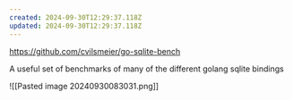 ```yaml
---
created: 2024-09-30T12:29:37.118Z
updated: 2024-09-30T12:29:37.118Z
---
```

https://github.com/cvilsmeier/go-sqlite-bench

A useful set of benchmarks of many of the different golang sqlite bindings

![[Pasted image 20240930083031.png]]